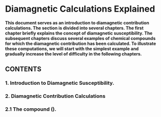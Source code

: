 # Diamagnetic Calculations Explained

#### This document serves as an introduction to diamagnetic contribution calculations. The section is divided into several chapters. The first chapter briefly explains the concept of diamagnetic susceptibility. The subsequent chapters discuss several examples of chemical compounds for which the diamagnetic contribution has been calculated. To illustrate these computations, we will start with the simplest example and gradually increase the level of difficulty in the following chapters.

## CONTENTS
### 1. Introduction to Diamagnetic Susceptibility.
### 2. Diamagnetic Contribution Calculations
###   2.1 The compound ().
